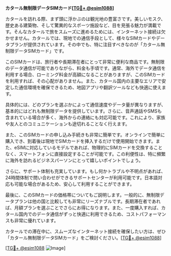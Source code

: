 **カタール無制限データSIMカード[[TG💪+ @esim1088](https://t.me/s/esim1088)]**

カタールを訪れる際、まず頭に浮かぶのは観光地の豊富さです。美しいモスク、歴史ある建築物、そして驚異的なスポーツ施設など、目を見張る魅力が満載です。そんなカタールで旅をスムーズに進めるためには、インターネット接続は欠かせません。カタールでは、現地での通信手段として、様々なSIMカードやデータプランが提供されています。その中でも、特に注目すべきなのが「カタール無制限データSIMカード」です。

このSIMカードは、旅行者や長期滞在者にとって非常に便利な商品です。無制限のデータ通信が可能でありながら、料金も手頃です。通常、海外でデータ通信を利用する場合、ローミング料金が高額になることがありますが、このSIMカードを利用すれば、その心配がありません。また、カタール国内の主要なエリアで安定した通信環境を確保できるため、地図アプリや翻訳ツールなども快適に使えます。

具体的には、どのプランを選ぶかによって通信速度やデータ量が異なりますが、基本的にはどれも無制限データを提供しています。さらに、音声通話やSMSも含まれている場合が多く、海外からの連絡にも対応可能です。これにより、家族や友人とのコミュニケーションも途切れることなく行えます。

また、このSIMカードの申し込み手続きも非常に簡単です。オンラインで簡単に購入でき、到着後は現地でSIMカードを挿入するだけで使用開始できます。また、eSIMに対応しているモデルであれば、物理的にSIMカードを交換することなく、スマートフォンに直接設定することが可能です。この利便性は、特に頻繁に海外を訪れるビジネスパーソンにとって嬉しいポイントでしょう。

さらに、サポート体制も充実しています。もし何かトラブルや不明点があれば、24時間体制で問い合わせができるサポートセンターが利用可能です。日本語対応も可能な場合があるため、安心して利用することができます。

最後に、このSIMカードの価格帯についてもご説明します。一般的に、無制限データプランは他の国と比較しても非常にリーズナブルです。長期滞在者であれば、月額プランを選ぶことでさらにお得になります。また、一度購入すれば、カタール国内でのデータ通信がずっと快適に利用できるため、コストパフォーマンスも非常に優れています。

カタールでの滞在中に、スムーズなインターネット接続を確保したい方は、ぜひ「カタール無制限データSIMカード」をご検討ください。[[TG💪+ @esim1088](https://t.me/s/esim1088)] 

[[TG💪+ @esim1088](https://t.me/s/esim1088) ![Image](https://i.postimg.cc/Y0z9fWf4/image.png)]